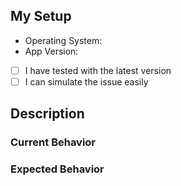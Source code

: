 <!--
Thanks for opening an issue! A few things to keep in mind:

- Before reporting a bug, please try reproducing your issue with the latest version.
- Please verify that the bug is related to the Rocket.Chat Desktop app, and NOT the
  main web app by testing in Chrome/Firefox.
- If the issue occurs in the browser, report to github.com/RocketChat/Rocket.Chat instead
-->

## My Setup
- Operating System:
- App Version:

<!-- Answer questions by putting x in box, e.g. [x] -->
- [ ] I have tested with the latest version
- [ ] I can simulate the issue easily

## Description
<!-- If relevant, attach screenshots, and how to reproduce -->

### Current Behavior
<!-- What actually happens? -->

### Expected Behavior
<!-- What do you think should happen? -->
